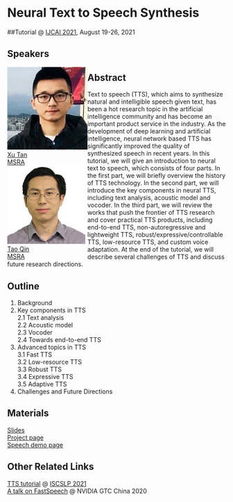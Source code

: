 

# Neural Text to Speech Synthesis
##Tutorial @ [IJCAI 2021](http://ijcai-21.org), August 19-26, 2021

## Speakers

<div style="float:left;display:inline">
<a href="https://www.microsoft.com/en-us/research/people/xuta/">
<img src="./photo/xuta.jpg">
<div>Xu Tan<br>MSRA</div>
</a>
<a href="https://www.microsoft.com/en-us/research/people/taoqin/">
<img src="./photo/taoqin.jpg">
<div>Tao Qin<br>MSRA</div>
</a>
</div>




## Abstract
Text to speech (TTS), which aims to synthesize natural and intelligible speech given text, has been a hot research topic in the artificial intelligence community and has become an important product service in the industry. As the development of deep learning and artificial intelligence, neural network based TTS has significantly improved the quality of synthesized speech in recent years. In this tutorial, we will give an introduction to neural text to speech, which consists of four parts. In the first part, we will briefly overview the history of TTS technology. In the second part, we will introduce the key components in neural TTS, including text analysis, acoustic model and vocoder.  In the third part, we will review the works that push the frontier of TTS research and cover practical TTS products, including end-to-end TTS, non-autoregressive and lightweight TTS, robust/expressive/controllable TTS, low-resource TTS, and custom voice adaptation. At the end of the tutorial, we will describe several challenges of TTS and discuss future research directions.



## Outline

1. Background <br>
2. Key components in TTS<br>
  2.1 Text analysis<br>
  2.2 Acoustic model<br>
  2.3 Vocoder<br>
  2.4 Towards end-to-end TTS<br>
3. Advanced topics in TTS <br>
  3.1 Fast TTS<br>
  3.2 Low-resource TTS<br>
  3.3 Robust TTS<br>
  3.4 Expressive TTS<br>
  3.5 Adaptive TTS<br>
4. Challenges and Future Directions<br>

## Materials
[Slides](TBD)<br>
[Project page](https://www.microsoft.com/en-us/research/project/text-to-speech/)<br>
[Speech demo page](https://speechresearch.github.io/)


## Other Related Links
[TTS tutorial](https://www.microsoft.com/en-us/research/uploads/prod/2021/02/ISCSLP2021-TTS-Tutorial.pdf) @ [ISCSLP 2021](https://www.iscslp2021.org/program/tutorials/)<br> 
[A talk on FastSpeech](https://resource.gtcevent.cn/gtc2020/pdf/CNS20269.pdf) @ NVIDIA GTC China 2020 <br>

